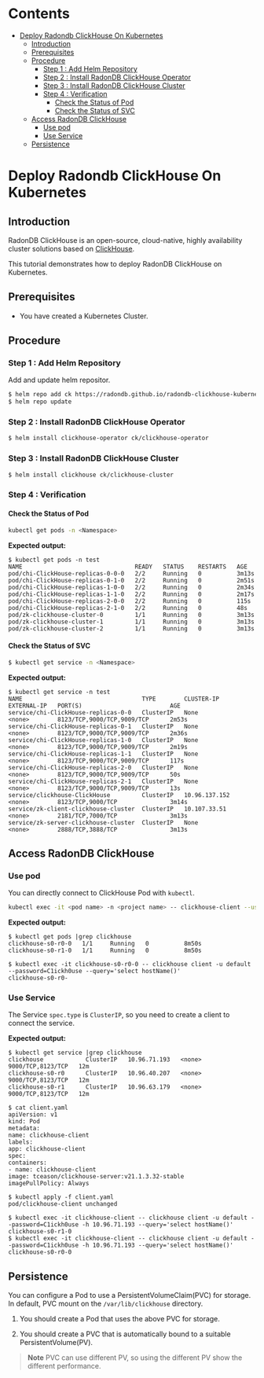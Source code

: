 Contents
=================

- [Deploy Radondb ClickHouse On Kubernetes](#deploy-radondb-clickhouse-on-kubernetes)
  - [Introduction](#introduction)
  - [Prerequisites](#prerequisites)
  - [Procedure](#procedure)
    - [Step 1 : Add Helm Repository](#step-1--add-helm-repository)
    - [Step 2 :  Install RadonDB ClickHouse Operator](#step-2---install-radondb-clickhouse-operator)
    - [Step 3 :  Install RadonDB ClickHouse Cluster](#step-3---install-radondb-clickhouse-cluster)
    - [Step 4 :  Verification](#step-4---verification)
      - [Check the Status of Pod](#check-the-status-of-pod)
      - [Check the Status of SVC](#check-the-status-of-svc)
  - [Access RadonDB ClickHouse](#access-radondb-clickhouse)
    - [Use pod](#use-pod)
    - [Use Service](#use-service)
  - [Persistence](#persistence)

# Deploy Radondb ClickHouse On Kubernetes

## Introduction

RadonDB ClickHouse is an open-source, cloud-native, highly availability cluster solutions based on [ClickHouse](https://clickhouse.tech/).

This tutorial demonstrates how to deploy RadonDB ClickHouse on Kubernetes.

## Prerequisites

- You have created a Kubernetes Cluster.

## Procedure

### Step 1 : Add Helm Repository

Add and update helm repositor.

```bash
$ helm repo add ck https://radondb.github.io/radondb-clickhouse-kubernetes/
$ helm repo update
```

### Step 2 :  Install RadonDB ClickHouse Operator

```bash
$ helm install clickhouse-operator ck/clickhouse-operator
```

### Step 3 :  Install RadonDB ClickHouse Cluster

```bash
$ helm install clickhouse ck/clickhouse-cluster
```

### Step 4 :  Verification

#### Check the Status of Pod

```bash
kubectl get pods -n <Namespace>
```

**Expected output:**

```shell
$ kubectl get pods -n test
NAME                                READY   STATUS    RESTARTS   AGE
pod/chi-ClickHouse-replicas-0-0-0   2/2     Running   0          3m13s
pod/chi-ClickHouse-replicas-0-1-0   2/2     Running   0          2m51s
pod/chi-ClickHouse-replicas-1-0-0   2/2     Running   0          2m34s
pod/chi-ClickHouse-replicas-1-1-0   2/2     Running   0          2m17s
pod/chi-ClickHouse-replicas-2-0-0   2/2     Running   0          115s
pod/chi-ClickHouse-replicas-2-1-0   2/2     Running   0          48s
pod/zk-clickhouse-cluster-0         1/1     Running   0          3m13s
pod/zk-clickhouse-cluster-1         1/1     Running   0          3m13s
pod/zk-clickhouse-cluster-2         1/1     Running   0          3m13s
```

#### Check the Status of SVC

```bash
$ kubectl get service -n <Namespace>
```

**Expected output:**

```shell
$ kubectl get service -n test
NAME                                  TYPE        CLUSTER-IP      EXTERNAL-IP   PORT(S)                         AGE
service/chi-ClickHouse-replicas-0-0   ClusterIP   None            <none>        8123/TCP,9000/TCP,9009/TCP      2m53s
service/chi-ClickHouse-replicas-0-1   ClusterIP   None            <none>        8123/TCP,9000/TCP,9009/TCP      2m36s
service/chi-ClickHouse-replicas-1-0   ClusterIP   None            <none>        8123/TCP,9000/TCP,9009/TCP      2m19s
service/chi-ClickHouse-replicas-1-1   ClusterIP   None            <none>        8123/TCP,9000/TCP,9009/TCP      117s
service/chi-ClickHouse-replicas-2-0   ClusterIP   None            <none>        8123/TCP,9000/TCP,9009/TCP      50s
service/chi-ClickHouse-replicas-2-1   ClusterIP   None            <none>        8123/TCP,9000/TCP,9009/TCP      13s
service/clickhouse-ClickHouse         ClusterIP   10.96.137.152   <none>        8123/TCP,9000/TCP               3m14s
service/zk-client-clickhouse-cluster  ClusterIP   10.107.33.51    <none>        2181/TCP,7000/TCP               3m13s
service/zk-server-clickhouse-cluster  ClusterIP   None            <none>        2888/TCP,3888/TCP               3m13s
```

## Access RadonDB ClickHouse

### Use pod

You can directly connect to ClickHouse Pod with `kubectl`.

```bash
kubectl exec -it <pod name> -n <project name> -- clickhouse-client --user=<user name> --password=<user password>
```

**Expected output:**

```shell
$ kubectl get pods |grep clickhouse
clickhouse-s0-r0-0   1/1     Running   0          8m50s
clickhouse-s0-r1-0   1/1     Running   0          8m50s

$ kubectl exec -it clickhouse-s0-r0-0 -- clickhouse client -u default --password=C1ickh0use --query='select hostName()'
clickhouse-s0-r0-
```

### Use Service

The Service `spec.type` is `ClusterIP`, so you need to create a client to connect the service.

**Expected output:**

```shell
$ kubectl get service |grep clickhouse
clickhouse            ClusterIP   10.96.71.193   <none>        9000/TCP,8123/TCP   12m
clickhouse-s0-r0      ClusterIP   10.96.40.207   <none>        9000/TCP,8123/TCP   12m
clickhouse-s0-r1      ClusterIP   10.96.63.179   <none>        9000/TCP,8123/TCP   12m

$ cat client.yaml
apiVersion: v1
kind: Pod
metadata:
name: clickhouse-client
labels:
app: clickhouse-client
spec:
containers:
- name: clickhouse-client
image: tceason/clickhouse-server:v21.1.3.32-stable
imagePullPolicy: Always

$ kubectl apply -f client.yaml
pod/clickhouse-client unchanged

$ kubectl exec -it clickhouse-client -- clickhouse client -u default --password=C1ickh0use -h 10.96.71.193 --query='select hostName()'
clickhouse-s0-r1-0
$ kubectl exec -it clickhouse-client -- clickhouse client -u default --password=C1ickh0use -h 10.96.71.193 --query='select hostName()'
clickhouse-s0-r0-0
```

## Persistence

You can configure a Pod to use a PersistentVolumeClaim(PVC) for storage. 
In default, PVC mount on the `/var/lib/clickhouse` directory.

1. You should create a Pod that uses the above PVC for storage.

2. You should create a PVC that is automatically bound to a suitable PersistentVolume(PV). 

> **Note** 
> PVC can use different PV, so using the different PV show the different performance.
